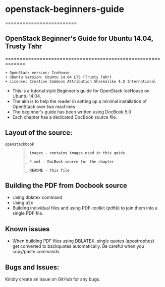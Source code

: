 # openstack-beginners-guide
=========================

## OpenStack Beginner's Guide for Ubuntu 14.04, Trusty Tahr
=============================================================

    + OpenStack version: IceHouse
    + Ubuntu Version: Ubuntu 14.04 LTS (Trusty Tahr)
    + License: Creative Commons Attribution Sharealike 4.0 International


- This is a tutorial style Beginner's guide for OpenStack IceHouse on Ubuntu 14.04. 
- The aim is to help the reader in setting up a minimal installation of OpenStack over two machines
- The beginner's guide has been written using DocBook 5.0
- Each chapter has a dedicated DocBook source file.

Layout of the source:
---------------------
    openstackbook
            |
            |_ images - contains images used in this guide
            |
            |_ *.xml - DocBook source for the chapter
            |
            |_ README - this file

## Building the PDF from Docbook source

- Using dblatex command
- Using a2x 
- Building individual files and using PDF-toolkit (pdftk) to join them into a single PDF file.

## Known issues

- When building PDF files using DBLATEX, single quotes (apostrophes) get converted to backquotes automatically. Be careful when you copy/paste commands. 

## Bugs and Issues:

Kindly create an issue on GitHub for any bugs. 
